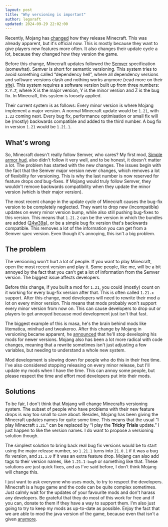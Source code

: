 ```yaml
---
layout: post
title: "Why versioning is important"
author: legoraft
updated: 2024-09-29 22:02:00
---
```


Recently, Mojang has [changed](https://www.minecraft.net/en-us/article/the-future-of-minecrafts-development) how they release Minecraft. This was already apparent, but it's official now. This is mostly because they want to give players new features more often. It also changes their update cycle a lot, because they changed how they version the game.

Before this change, Minecraft updates followed the [Semver](https://semver.org/) specification (somewhat). Semver is short for semantic versioning. This system tries to avoid something called “dependency hell”, where all dependency versions and software versions clash and nothing works anymore (read more on their [site](https://semver.org/#introduction)). This system requires a software version built up from three numbers: `X.Y.Z`, where X is the major version, Y is the minor version and Z is the bug fix. In Minecraft, this system is loosely applied.

Their current system is as follows: Every minor version is where Mojang implement a major version. A normal Minecraft update would be `1.21`, with `1.22` coming next. Every bug fix, performance optimisation or small fix will be (mostly) backwards compatible and added to the third number. A bug fix in version `1.21` would be `1.21.1`.

## What's wrong

So, Minecraft doesn't really follow Semver, who cares? My first mod, [Simple armor hud](https://github.com/legoraft/simple-armor-hud/releases), also didn't follow it very well, and to be honest, it doesn't matter a lot. The problem has started with the new changes. The issues begin with the fact that the Semver major version never changes, which removes a lot of flexibility for versioning. This is why the last number is now reserved for feature drops _and_ bug-fixes. If Mojang would truly follow Semver, they wouldn't remove backwards compatibility when they update the minor version (which is their major version).

The most recent change in the update cycle of Minecraft causes the bug-fix version to be completely neglected. They want to drop new (incompatible) updates on every minor version bump, while also still pushing bug-fixes to this version. This means that `1.21.2` can be the version in which the bundles are added ([24w39a](https://www.minecraft.net/en-us/article/minecraft-snapshot-24w39a)), or be a simple bug fix version that's backwards compatible. This removes a lot of the information you can get from a Semver spec version. Even though it's annoying, this isn't a big problem.

## The problem

The versioning won't hurt a lot of people. If you want to play Minecraft, open the most recent version and play it. Some people, like me, will be a bit annoyed by the fact that you can't get a lot of information from the Semver version. The biggest issue affects developers.

Before this change, if you built a mod for `1.21`, you could (mostly) count on it working for every bug-fix version after that. This is often called `1.21.x` support. After this change, mod developers will need to rewrite their mod a lot on every minor version. This means that mods probably won't support every minor version from now on. This can cause developers to drop out or players to get annoyed because mod development just isn't that fast.

The biggest example of this is masa, he's the brain behind mods like litematica, minihud and tweakeroo. After this change by Mojang in versioning became apparent, he [announced](https://www.reddit.com/r/litematica/comments/1di4o3h/announcement_about_litematicas_future_and_updates/) that he'll stop developing his mods for newer versions. Mojang also has been a lot more radical with code changes, meaning that a rewrite sometimes isn't just adjusting a few variables, but needing to understand a whole new system.

Mod development is slowing down for people who do this in their free time. I've also considered stopping releasing on every minor release, but I'll update my mods when I have the time. This can annoy some people, but please respect the time and effort mod developers put into their mods.

## Solutions

To be fair, I don't think that Mojang will change Minecrafts versioning system. The subset of people who have problems with their new feature drops is way too small to care about. Besides, Mojang has been giving the Minecraft updates names for quite some time. This means that the usual “I play Minecraft `1.21`.” can be replaced by “I play the **Tricky Trials** update.” I just happen to like the version names. I do want to propose a versioning solution though.

The simplest solution to bring back real bug fix versions would be to start using the major release number, so `1.21.1` turns into `21.0.1` if it was a bug fix version, and `21.1.0` if it was an extra feature drop. Mojang can also add tags to their version names, like `1.21.1-bug0` or something like that. These solutions are just quick fixes, and as I've said before, I don't think Mojang will change this.

I just want to ask everyone who uses mods, to try to respect the developers. Minecraft is a huge game and the code can be quite complex sometimes. Just calmly wait for the updates of your favourite mods and don't harass any developers. Be grateful that they do most of this work for free and if you can, donate to them if they have a way to support them. I'm also just going to try to keep my mods as up-to-date as possible. Enjoy the fact that we are able to mod the java version of the game, because even that isn't a given [anymore](https://www.reddit.com/r/MCPE/comments/1d9j3cb/modding_for_mcbe_is_actively_getting_supressed/).